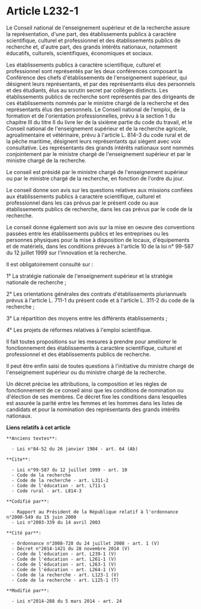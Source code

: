 # Article L232-1

Le Conseil national de l'enseignement supérieur et de la recherche assure la représentation, d'une part, des établissements
publics à caractère scientifique, culturel et professionnel et des établissements publics de recherche et, d'autre part, des
grands intérêts nationaux, notamment éducatifs, culturels, scientifiques, économiques et sociaux. 

Les établissements publics à caractère scientifique, culturel et professionnel sont représentés par les deux conférences
composant la Conférence des chefs d'établissements de l'enseignement supérieur, qui désignent leurs représentants, et par des
représentants élus des personnels et des étudiants, élus au scrutin secret par collèges distincts. Les établissements publics
de recherche sont représentés par des dirigeants de ces établissements nommés par le ministre chargé de la recherche et des
représentants élus des personnels. Le Conseil national de l'emploi, de la formation et de l'orientation professionnelles,
prévu à la section 1 du chapitre III du titre II du livre Ier de la sixième partie du code du travail, et le Conseil national
de l'enseignement supérieur et de la recherche agricole, agroalimentaire et vétérinaire, prévu à l'article L. 814-3 du code
rural et de la pêche maritime, désignent leurs représentants qui siègent avec voix consultative. Les représentants des grands
intérêts nationaux sont nommés conjointement par le ministre chargé de l'enseignement supérieur et par le ministre chargé de
la recherche. 

Le conseil est présidé par le ministre chargé de l'enseignement supérieur ou par le ministre chargé de la recherche, en
fonction de l'ordre du jour. 

Le conseil donne son avis sur les questions relatives aux missions confiées aux établissements publics à caractère
scientifique, culturel et professionnel dans les cas prévus par le présent code ou aux établissements publics de recherche,
dans les cas prévus par le code de la recherche. 

Le conseil donne également son avis sur la mise en oeuvre des conventions passées entre les établissements publics et les
entreprises ou les personnes physiques pour la mise à disposition de locaux, d'équipements et de matériels, dans les
conditions prévues à l'article 10 de la loi n° 99-587 du 12 juillet 1999 sur l'innovation et la recherche. 

Il est obligatoirement consulté sur : 

1° La stratégie nationale de l'enseignement supérieur et la stratégie nationale de recherche ; 

2° Les orientations générales des contrats d'établissements pluriannuels prévus à l'article L. 711-1 du présent code et à
l'article L. 311-2 du code de la recherche ; 

3° La répartition des moyens entre les différents établissements ; 

4° Les projets de réformes relatives à l'emploi scientifique. 

Il fait toutes propositions sur les mesures à prendre pour améliorer le fonctionnement des établissements à caractère
scientifique, culturel et professionnel et des établissements publics de recherche. 

Il peut être enfin saisi de toutes questions à l'initiative du ministre chargé de l'enseignement supérieur ou du ministre
chargé de la recherche. 

Un décret précise les attributions, la composition et les règles de fonctionnement de ce conseil ainsi que les conditions de
nomination ou d'élection de ses membres. Ce décret fixe les conditions dans lesquelles est assurée la parité entre les femmes
et les hommes dans les listes de candidats et pour la nomination des représentants des grands intérêts nationaux.

**Liens relatifs à cet article**

	**Anciens textes**:

	  - Loi n°84-52 du 26 janvier 1984 - art. 64 (Ab)

	**Cite**:

	  - Loi n°99-587 du 12 juillet 1999 - art. 10
	  - Code de la recherche
	  - Code de la recherche - art. L311-2
	  - Code de l'éducation - art. L711-1
	  - Code rural - art. L814-3

	**Codifié par**:

	  - Rapport au Président de la République relatif à l'ordonnance n°2000-549 du 15 juin 2000
	  - Loi n°2003-339 du 14 avril 2003

	**Cité par**:

	  - Ordonnance n°2008-728 du 24 juillet 2008 - art. 1 (V)
	  - Décret n°2014-1421 du 28 novembre 2014 (V)
	  - Code de l'éducation - art. L239-1 (V)
	  - Code de l'éducation - art. L261-1 (V)
	  - Code de l'éducation - art. L263-1 (V)
	  - Code de l'éducation - art. L264-1 (V)
	  - Code de la recherche - art. L123-1 (V)
	  - Code de la recherche - art. L125-1 (T)

	**Modifié par**:

	  - Loi n°2014-288 du 5 mars 2014 - art. 24
